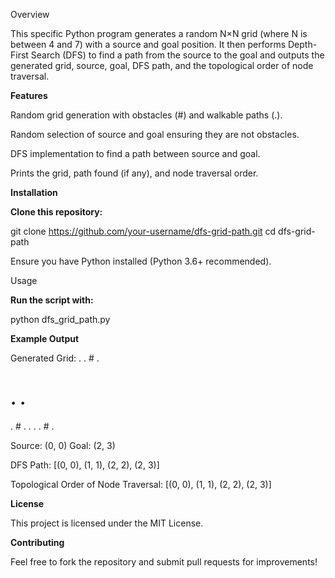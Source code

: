 
Overview

This specific Python program generates a random N×N grid (where N is between 4 and 7) with a source and goal position. It then performs Depth-First Search (DFS) to find a path from the source to the goal and outputs the generated grid, source, goal, DFS path, and the topological order of node traversal.

**Features**

Random grid generation with obstacles (#) and walkable paths (.).

Random selection of source and goal ensuring they are not obstacles.

DFS implementation to find a path between source and goal.

Prints the grid, path found (if any), and node traversal order.

**Installation**

**Clone this repository:**

git clone https://github.com/your-username/dfs-grid-path.git
cd dfs-grid-path

Ensure you have Python installed (Python 3.6+ recommended).

Usage

**Run the script with:**

python dfs_grid_path.py

**Example Output**

Generated Grid:
. . # .
# . . #
. # . .
. . # .

Source: (0, 0)
Goal: (2, 3)

DFS Path:
[(0, 0), (1, 1), (2, 2), (2, 3)]

Topological Order of Node Traversal:
[(0, 0), (1, 1), (2, 2), (2, 3)]

**License**

This project is licensed under the MIT License.

**Contributing**

Feel free to fork the repository and submit pull requests for improvements!
